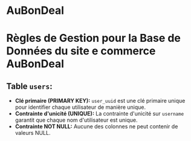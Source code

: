 # AuBonDeal

# Règles de Gestion pour la Base de Données du site  e commerce AuBonDeal

## Table `users`:
- **Clé primaire (PRIMARY KEY):** `user_uuid` est une clé primaire unique pour identifier chaque utilisateur de manière unique.
- **Contrainte d'unicité (UNIQUE):** La contrainte d'unicité sur `username` garantit que chaque nom d'utilisateur est unique.
- **Contrainte NOT NULL:** Aucune des colonnes ne peut contenir de valeurs NULL.

